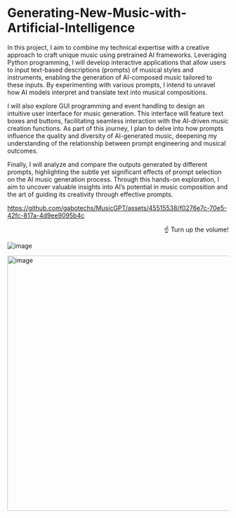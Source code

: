 # Generating-New-Music-with-Artificial-Intelligence
In this project, I aim to combine my technical expertise with a creative approach to craft unique music using pretrained AI frameworks. Leveraging Python programming, I will develop interactive applications that allow users to input text-based descriptions (prompts) of musical styles and instruments, enabling the generation of AI-composed music tailored to these inputs. By experimenting with various prompts, I intend to unravel how AI models interpret and translate text into musical compositions.

I will also explore GUI programming and event handling to design an intuitive user interface for music generation. This interface will feature text boxes and buttons, facilitating seamless interaction with the AI-driven music creation functions. As part of this journey, I plan to delve into how prompts influence the quality and diversity of AI-generated music, deepening my understanding of the relationship between prompt engineering and musical outcomes.

Finally, I will analyze and compare the outputs generated by different prompts, highlighting the subtle yet significant effects of prompt selection on the AI music generation process. Through this hands-on exploration, I aim to uncover valuable insights into AI’s potential in music composition and the art of guiding its creativity through effective prompts.


https://github.com/gabotechs/MusicGPT/assets/45515538/f0276e7c-70e5-42fc-817a-4d9ee9095b4c
<p align="end">
☝️ Turn up the volume!
</p>

![image](https://github.com/user-attachments/assets/7dd7917c-b6f8-49ff-b759-7eb2f9c20cca)


<img width="580" alt="image" src="https://github.com/user-attachments/assets/f1175f97-f656-4be9-8ecf-e04e65e2d05d">

